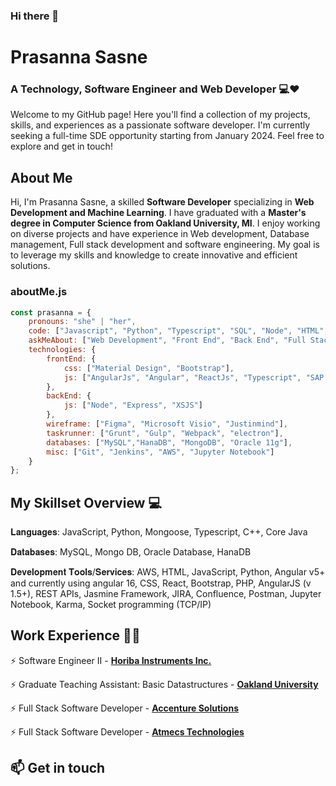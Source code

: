 ### Hi there 👋

# Prasanna Sasne

### A Technology, Software Engineer and Web Developer 💻❤️
Welcome to my GitHub page! Here you'll find a collection of my projects, skills, and experiences as a passionate software developer. I'm currently seeking a full-time SDE opportunity starting from January 2024. Feel free to explore and get in touch!

## About Me
Hi, I'm Prasanna Sasne, a skilled **Software Developer** specializing in **Web Development and Machine Learning**. I have graduated with a **Master's degree in Computer Science from Oakland University, MI**. I enjoy working on diverse projects and have experience in Web development, Database management, Full stack development and software engineering. My goal is to leverage my skills and knowledge to create innovative and efficient solutions.

<!--Credits for template: [https://github.com/amadoabaca](https://github.com/mansithanki#mansi-pravin-thanki) -->

### aboutMe.js

```javascript
const prasanna = {
    pronouns: "she" | "her",
    code: ["Javascript", "Python", "Typescript", "SQL", "Node", "HTML", "CSS", "Java"],
    askMeAbout: ["Web Development", "Front End", "Back End", "Full Stack"],
    technologies: {
        frontEnd: {
            css: ["Material Design", "Bootstrap"],
            js: ["AngularJs", "Angular", "ReactJs", "Typescript", "SAP UI5"]
        },
        backEnd: {
            js: ["Node", "Express", "XSJS"]
        },
        wireframe: ["Figma", "Microsoft Visio", "Justinmind"],
        taskrunner: ["Grunt", "Gulp", "Webpack", "electron"],
        databases: ["MySQL","HanaDB", "MongoDB", "Oracle 11g"],
        misc: ["Git", "Jenkins", "AWS", "Jupyter Notebook"]
    }
};
```


<!-- section - skills -->

## My Skillset Overview 💻

𝐋𝐚𝐧𝐠𝐮𝐚𝐠𝐞𝐬: JavaScript, Python, Mongoose, Typescript, C++, Core Java 

𝐃𝐚𝐭𝐚𝐛𝐚𝐬𝐞𝐬: MySQL, Mongo DB, Oracle Database, HanaDB  

𝐃𝐞𝐯𝐞𝐥𝐨𝐩𝐦𝐞𝐧𝐭 𝐓𝐨𝐨𝐥𝐬/𝐒𝐞𝐫𝐯𝐢𝐜𝐞𝐬: AWS, HTML, JavaScript, Python, Angular v5+ and currently using angular 16, CSS, React, Bootstrap, PHP, AngularJS (v 1.5+), REST APIs, Jasmine Framework, JIRA, Confluence, Postman, Jupyter Notebook, Karma, Socket programming (TCP/IP) 

<!-- section - skills -->

<!-- section - job details -->

## Work Experience 👩‍💼

⚡️ Software Engineer II - [**Horiba Instruments Inc.**](https://www.horiba.com/usa/)

⚡️ Graduate Teaching Assistant: Basic Datastructures - [**Oakland University**](https://oakland.edu)

⚡️ Full Stack Software Developer - [**Accenture Solutions**](https://www.accenture.com/us-en)

⚡️ Full Stack Software Developer - [**Atmecs Technologies**](https://www.atmecs.com)


## 📫 Get in touch
<!--
**prasanna-sasne/Prasanna-sasne** is a ✨ _special_ ✨ repository because its `README.md` (this file) appears on your GitHub profile.

Here are some ideas to get you started:

- 🔭 I’m currently working on ...
- 🌱 I’m currently learning ...
- 👯 I’m looking to collaborate on ...
- 🤔 I’m looking for help with ...
- 💬 Ask me about ...
- 📫 How to reach me: ...
- 😄 Pronouns: ...
- ⚡ Fun fact: ...
-->
